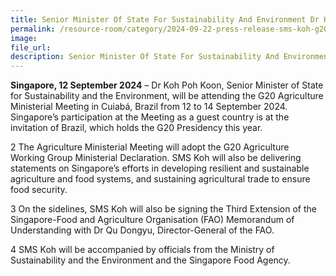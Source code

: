 ```yaml
---  
title: Senior Minister Of State For Sustainability And Environment Dr Koh Poh Koon To Participate in the G20 Agriculture Ministerial Meeting in Cuiabá, Brazil
permalink: /resource-room/category/2024-09-22-press-release-sms-koh-g20-agriculture
image:  
file_url:  
description: Senior Minister Of State For Sustainability And Environment Dr Koh Poh Koon To Participate in the G20 Agriculture Ministerial Meeting in Cuiabá, Brazil
--- 
```


**Singapore, 12 September 2024** – Dr Koh Poh Koon, Senior Minister of State for Sustainability and the Environment, will be attending the G20 Agriculture Ministerial Meeting in Cuiabá, Brazil from 12 to 14 September 2024. Singapore’s participation at the Meeting as a guest country is at the invitation of Brazil, which holds the G20 Presidency this year.

2 The Agriculture Ministerial Meeting will adopt the G20 Agriculture Working Group Ministerial Declaration. SMS Koh will also be delivering statements on Singapore’s efforts in developing resilient and sustainable agriculture and food systems, and sustaining agricultural trade to ensure food security.

3 On the sidelines, SMS Koh will also be signing the Third Extension of the Singapore-Food and Agriculture Organisation (FAO) Memorandum of Understanding with Dr Qu Dongyu, Director-General of the FAO.

4 SMS Koh will be accompanied by officials from the Ministry of Sustainability and the Environment and the Singapore Food Agency.
